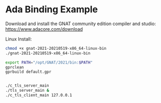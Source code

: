 # Ada Binding Example

Download and install the GNAT community edition compiler and studio:
https://www.adacore.com/download

Linux Install:

```sh
chmod +x gnat-2021-20210519-x86_64-linux-bin
./gnat-2021-20210519-x86_64-linux-bin
```

```sh
export PATH="/opt/GNAT/2021/bin:$PATH"
gprclean
gprbuild default.gpr


./c_tls_server_main
./tls_server_main &
./c_tls_client_main 127.0.0.1
```
